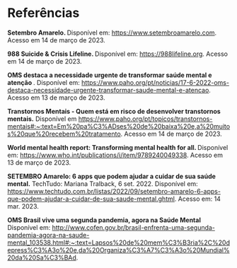 # Referências



<strong> Setembro Amarelo. </strong> Disponível em: https://www.setembroamarelo.com. Acesso em 14 de março de 2023.

<strong>988 Suicide & Crisis Lifeline. </strong> Disponível em: https://988lifeline.org. Acesso em 14 de março de 2023.

<strong>OMS destaca a necessidade urgente de transformar saúde mental e atenção </strong>. Disponível em: https://www.paho.org/pt/noticias/17-6-2022-oms-destaca-necessidade-urgente-transformar-saude-mental-e-atencao. Acesso em 13 de março de 2023.

<strong>Transtornos Mentais - Quem está em risco de desenvolver transtornos mentais.</strong> Disponível em https://www.paho.org/pt/topicos/transtornos-mentais#:~:text=Em%20pa%C3%ADses%20de%20baixa%20e,a%20muitos%20que%20recebem%20tratamento. Acesso em 14 de março de 2023.

<strong>World mental health report: Transforming mental health for all. </strong> Disponível em: https://www.who.int/publications/i/item/9789240049338. Acesso em 13 de março de 2023.

<strong>SETEMBRO Amarelo: 6 apps que podem ajudar a cuidar de sua saúde mental.</strong> TechTudo: Mariana Tralback, 6 set. 2022. Disponível em: https://www.techtudo.com.br/listas/2022/09/setembro-amarelo-6-apps-que-podem-ajudar-a-cuidar-de-sua-saude-mental.ghtml. Acesso em: 14 mar. 2023.

<strong>OMS Brasil vive uma segunda pandemia, agora na Saúde Mental</strong>
Disponível em: http://www.cofen.gov.br/brasil-enfrenta-uma-segunda-pandemia-agora-na-saude-mental_103538.html#:~:text=Lapsos%20de%20mem%C3%B3ria%2C%20depress%C3%A3o%20e,da%20Organiza%C3%A7%C3%A3o%20Mundial%20da%20Sa%C3%BAd.

